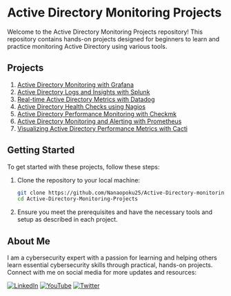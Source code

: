 
# Active Directory Monitoring Projects

Welcome to the Active Directory Monitoring Projects repository! This repository contains hands-on projects designed for beginners to learn and practice monitoring Active Directory using various tools.

## Projects

1. [Active Directory Monitoring with Grafana](https://github.com/Nanaopoku25/Active-Directory-monitoring-Projects/blob/main/Grafana/Active%20Directory%20Monitoring%20with%20Grafana.md)
2. [Active Directory Logs and Insights with Splunk](https://github.com/Nanaopoku25/Active-Directory-monitoring-Projects/blob/main/Active-Directory-Monitoring-Splunk)
3. [Real-time Active Directory Metrics with Datadog](https://github.com/Nanaopoku25/Active-Directory-monitoring-Projects/blob/main/Real-time%20Active%20Directory%20Metrics%20with%20Datadog)
4. [Active Directory Health Checks using Nagios](https://github.com/Nanaopoku25/Active-Directory-monitoring-Projects/blob/main/active/Active%20Directory%20Health%20Checks%20using%20Nagios.md)
5. [Active Directory Performance Monitoring with Checkmk](https://github.com/Nanaopoku25/Active-Directory-monitoring-Projects/blob/main/Active%20Directory%20Monitoring%20with%20Checkmk)
6. [Active Directory Monitoring and Alerting with Prometheus](https://github.com/Nanaopoku25/Active-Directory-monitoring-Projects/blob/main/Monitoring/Active%20Directory%20Monitoring%20and%20Alerting%20with%20Prometheus.md)
7. [Visualizing Active Directory Performance Metrics with Cacti](https://github.com/Nanaopoku25/Active-Directory-monitoring-Projects/blob/main/Visualizing%20Active%20Directory%20Perfomance%20metrics%20with%20cacti/Visualizing%20Active%20Directory%20Performance%20Metrics%20with%20Cacti.md)

## Getting Started

To get started with these projects, follow these steps:

1. Clone the repository to your local machine:
    ```bash
    git clone https://github.com/Nanaopoku25/Active-Directory-monitoring-Projects
    cd Active-Directory-Monitoring-Projects
    ```

2. Ensure you meet the prerequisites and have the necessary tools and setup as described in each project.

## About Me

I am a cybersecurity expert with a passion for learning and helping others learn essential cybersecurity skills through practical, hands-on projects. Connect with me on social media for more updates and resources:

[![LinkedIn](https://img.icons8.com/fluent/48/000000/linkedin.png)](https://www.linkedin.com/in/nana-opoku-a1523a94/)
[![YouTube](https://img.icons8.com/fluent/48/000000/youtube-play.png)]()
[![Twitter](https://img.icons8.com/fluent/48/000000/twitter.png)]()


